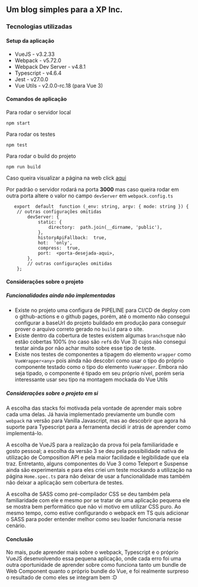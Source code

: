## Um blog simples para a XP Inc.
### Tecnologias utilizadas

#### Setup da aplicação
 - VueJS - v3.2.33
 - Webpack - v5.72.0
 - Webpack Dev Server - v4.8.1
 - Typescript - v4.6.4
 -  Jest - v27.0.0
 - Vue Utils - v2.0.0-rc.18 (para Vue 3)
 
#### Comandos de aplicação
Para rodar o servidor local

    npm start
   Para rodar os testes

    npm test
   Para rodar o build do projeto

    npm run build

Caso queira visualizar a página na web click [aqui](https://xp-drab.vercel.app/)
   
   Por padrão o servidor rodará na porta **3000** mas caso queira rodar em outra porta altere o valor no campo `devServer` em `webpack.config.ts`
   
	   export  default  function (_env: string, argv: { mode: string }) {
	    // outras configurações omitidas
			devServer: {
				static: {
					directory:  path.join(__dirname, 'public'),
				},
				historyApiFallback:  true,
				hot:  'only',
				compress:  true,
				port:  <porta-desejada-aqui>,
			},
			// outras configurações omitidas
		};



#### Considerações sobre o projeto
##### Funcionalidades ainda não implementadas

 - Existe no projeto uma configura de PIPELINE para CI/CD de deploy com o github-actions e o github pages, porém, até o momento não consegui configurar a baseUrl do projeto buildado em produção para conseguir prover o arquivo correto gerado no `build` para o site.
 - Existe dentro da cobertura de testes existem algumas `branchs`que não estão cobertas 100% (no caso são `ref`s do Vue 3) cujos não consegui testar ainda por não achar muito sobre esse tipo de teste.
 - Existe nos testes de componentes a tipagem do elemento `wrapper` como `VueWrapper<any>` pois ainda não descobri como usar o tipo do próprio componente testado como o tipo do elemento `VueWrapper`. Embora não seja tipado, o componente é tipado em seu próprio nível, porém seria interessante usar seu tipo na montagem mockada do Vue Utils

##### Considerações sobre o projeto em si
A escolha das stacks foi motivada pela vontade de aprender mais sobre cada uma delas. Já havia implementado previamente um bundle com `webpack` na versão para Vanilla Javascript, mas ao descobrir que agora há suporte para Typescript para a ferramenta decidi ir atrás de aprender como implementá-lo. 

A escolha de VueJS para a realização da prova foi pela familiaridade e gosto pessoal; a escolha da versão 3 se deu pela possibilidade nativa de utilização de Composition API e pela maior facilidade e legibilidade que ela traz. Entretanto, alguns componentes do Vue 3 como Teleport e Suspense ainda são experimentais e para eles criei um teste mockando a utilização na página `Home.spec.ts` para não deixar de usar a funcionalidade mas também não deixar a aplicação sem cobertura de testes.

A escolha de SASS como pré-compilador CSS se deu também pela familiaridade com ele e mesmo por se tratar de uma aplicação pequena ele se mostra bem performático que não vi motivo em utilizar CSS puro. Ao mesmo tempo, como estive configurando o webpack em TS quis adicionar o SASS para poder entender melhor como seu loader funcionaria nesse cenário.

#### Conclusão
No mais, pude aprender mais sobre o webpack, Typescript e o próprio VueJS desenvolvendo essa pequena aplicação, onde cada erro foi uma outra oportunidade de aprender sobre como funciona tanto um bundle de Web Component quanto o próprio bundle do Vue, e foi realmente surpreso o resultado de como eles se integram bem :D
